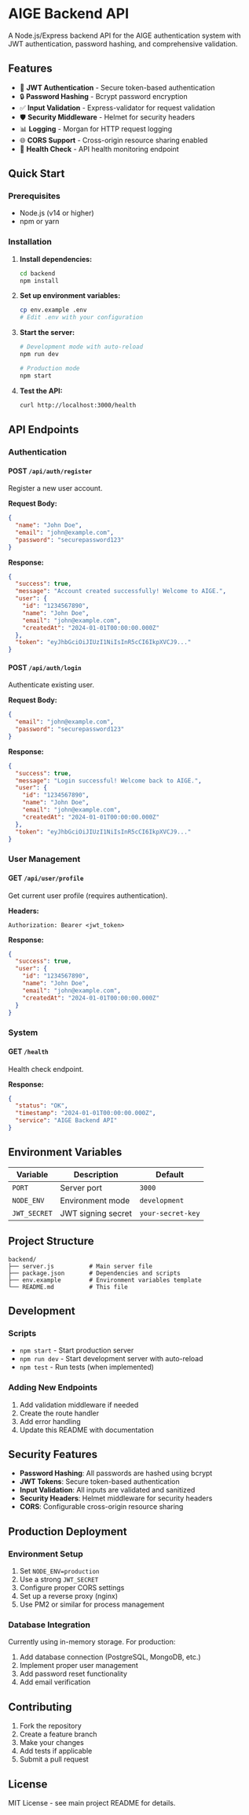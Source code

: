 # AIGE Backend API

A Node.js/Express backend API for the AIGE authentication system with JWT authentication, password hashing, and comprehensive validation.

## Features

- 🔐 **JWT Authentication** - Secure token-based authentication
- 🔒 **Password Hashing** - Bcrypt password encryption
- ✅ **Input Validation** - Express-validator for request validation
- 🛡️ **Security Middleware** - Helmet for security headers
- 📊 **Logging** - Morgan for HTTP request logging
- 🌐 **CORS Support** - Cross-origin resource sharing enabled
- 🧪 **Health Check** - API health monitoring endpoint

## Quick Start

### Prerequisites
- Node.js (v14 or higher)
- npm or yarn

### Installation

1. **Install dependencies:**
   ```bash
   cd backend
   npm install
   ```

2. **Set up environment variables:**
   ```bash
   cp env.example .env
   # Edit .env with your configuration
   ```

3. **Start the server:**
   ```bash
   # Development mode with auto-reload
   npm run dev
   
   # Production mode
   npm start
   ```

4. **Test the API:**
   ```bash
   curl http://localhost:3000/health
   ```

## API Endpoints

### Authentication

#### POST `/api/auth/register`
Register a new user account.

**Request Body:**
```json
{
  "name": "John Doe",
  "email": "john@example.com",
  "password": "securepassword123"
}
```

**Response:**
```json
{
  "success": true,
  "message": "Account created successfully! Welcome to AIGE.",
  "user": {
    "id": "1234567890",
    "name": "John Doe",
    "email": "john@example.com",
    "createdAt": "2024-01-01T00:00:00.000Z"
  },
  "token": "eyJhbGciOiJIUzI1NiIsInR5cCI6IkpXVCJ9..."
}
```

#### POST `/api/auth/login`
Authenticate existing user.

**Request Body:**
```json
{
  "email": "john@example.com",
  "password": "securepassword123"
}
```

**Response:**
```json
{
  "success": true,
  "message": "Login successful! Welcome back to AIGE.",
  "user": {
    "id": "1234567890",
    "name": "John Doe",
    "email": "john@example.com",
    "createdAt": "2024-01-01T00:00:00.000Z"
  },
  "token": "eyJhbGciOiJIUzI1NiIsInR5cCI6IkpXVCJ9..."
}
```

### User Management

#### GET `/api/user/profile`
Get current user profile (requires authentication).

**Headers:**
```
Authorization: Bearer <jwt_token>
```

**Response:**
```json
{
  "success": true,
  "user": {
    "id": "1234567890",
    "name": "John Doe",
    "email": "john@example.com",
    "createdAt": "2024-01-01T00:00:00.000Z"
  }
}
```

### System

#### GET `/health`
Health check endpoint.

**Response:**
```json
{
  "status": "OK",
  "timestamp": "2024-01-01T00:00:00.000Z",
  "service": "AIGE Backend API"
}
```

## Environment Variables

| Variable | Description | Default |
|----------|-------------|---------|
| `PORT` | Server port | `3000` |
| `NODE_ENV` | Environment mode | `development` |
| `JWT_SECRET` | JWT signing secret | `your-secret-key` |

## Project Structure

```
backend/
├── server.js          # Main server file
├── package.json       # Dependencies and scripts
├── env.example        # Environment variables template
└── README.md          # This file
```

## Development

### Scripts

- `npm start` - Start production server
- `npm run dev` - Start development server with auto-reload
- `npm test` - Run tests (when implemented)

### Adding New Endpoints

1. Add validation middleware if needed
2. Create the route handler
3. Add error handling
4. Update this README with documentation

## Security Features

- **Password Hashing**: All passwords are hashed using bcrypt
- **JWT Tokens**: Secure token-based authentication
- **Input Validation**: All inputs are validated and sanitized
- **Security Headers**: Helmet middleware for security headers
- **CORS**: Configurable cross-origin resource sharing

## Production Deployment

### Environment Setup
1. Set `NODE_ENV=production`
2. Use a strong `JWT_SECRET`
3. Configure proper CORS settings
4. Set up a reverse proxy (nginx)
5. Use PM2 or similar for process management

### Database Integration
Currently using in-memory storage. For production:
1. Add database connection (PostgreSQL, MongoDB, etc.)
2. Implement proper user management
3. Add password reset functionality
4. Add email verification

## Contributing

1. Fork the repository
2. Create a feature branch
3. Make your changes
4. Add tests if applicable
5. Submit a pull request

## License

MIT License - see main project README for details. 